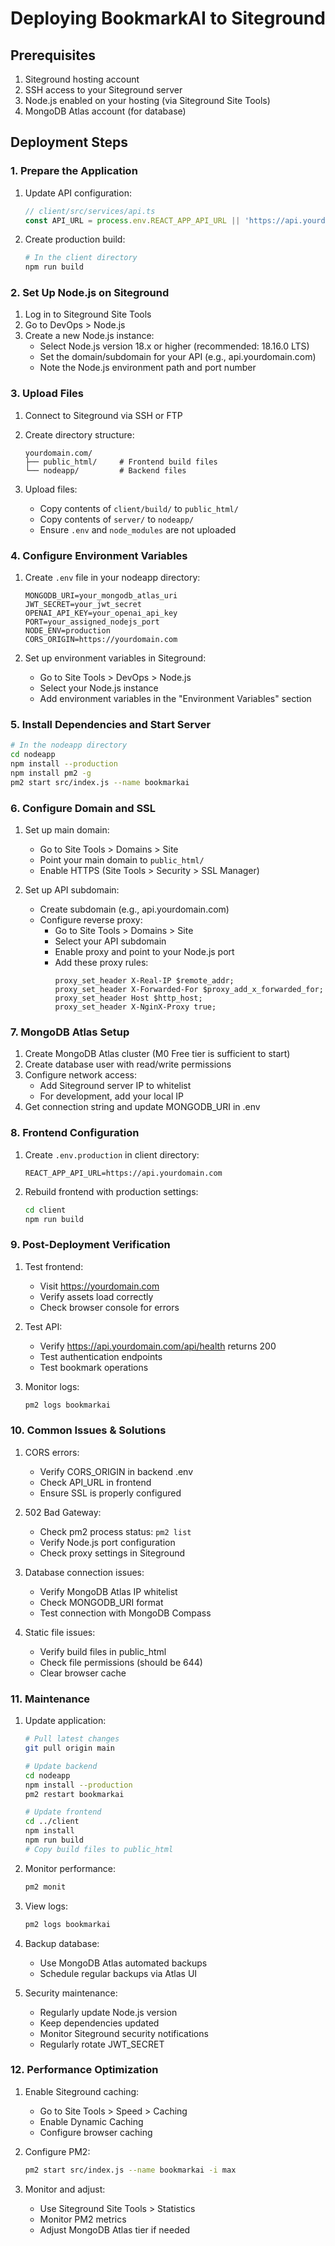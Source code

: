 # Deploying BookmarkAI to Siteground

## Prerequisites

1. Siteground hosting account
2. SSH access to your Siteground server
3. Node.js enabled on your hosting (via Siteground Site Tools)
4. MongoDB Atlas account (for database)

## Deployment Steps

### 1. Prepare the Application

1. Update API configuration:
   ```typescript
   // client/src/services/api.ts
   const API_URL = process.env.REACT_APP_API_URL || 'https://api.yourdomain.com';
   ```

2. Create production build:
   ```bash
   # In the client directory
   npm run build
   ```

### 2. Set Up Node.js on Siteground

1. Log in to Siteground Site Tools
2. Go to DevOps > Node.js
3. Create a new Node.js instance:
   - Select Node.js version 18.x or higher (recommended: 18.16.0 LTS)
   - Set the domain/subdomain for your API (e.g., api.yourdomain.com)
   - Note the Node.js environment path and port number

### 3. Upload Files

1. Connect to Siteground via SSH or FTP
2. Create directory structure:
   ```
   yourdomain.com/
   ├── public_html/     # Frontend build files
   └── nodeapp/         # Backend files
   ```

3. Upload files:
   - Copy contents of `client/build/` to `public_html/`
   - Copy contents of `server/` to `nodeapp/`
   - Ensure `.env` and `node_modules` are not uploaded

### 4. Configure Environment Variables

1. Create `.env` file in your nodeapp directory:
   ```
   MONGODB_URI=your_mongodb_atlas_uri
   JWT_SECRET=your_jwt_secret
   OPENAI_API_KEY=your_openai_api_key
   PORT=your_assigned_nodejs_port
   NODE_ENV=production
   CORS_ORIGIN=https://yourdomain.com
   ```

2. Set up environment variables in Siteground:
   - Go to Site Tools > DevOps > Node.js
   - Select your Node.js instance
   - Add environment variables in the "Environment Variables" section

### 5. Install Dependencies and Start Server

```bash
# In the nodeapp directory
cd nodeapp
npm install --production
npm install pm2 -g
pm2 start src/index.js --name bookmarkai
```

### 6. Configure Domain and SSL

1. Set up main domain:
   - Go to Site Tools > Domains > Site
   - Point your main domain to `public_html/`
   - Enable HTTPS (Site Tools > Security > SSL Manager)

2. Set up API subdomain:
   - Create subdomain (e.g., api.yourdomain.com)
   - Configure reverse proxy:
     - Go to Site Tools > Domains > Site
     - Select your API subdomain
     - Enable proxy and point to your Node.js port
     - Add these proxy rules:
       ```
       proxy_set_header X-Real-IP $remote_addr;
       proxy_set_header X-Forwarded-For $proxy_add_x_forwarded_for;
       proxy_set_header Host $http_host;
       proxy_set_header X-NginX-Proxy true;
       ```

### 7. MongoDB Atlas Setup

1. Create MongoDB Atlas cluster (M0 Free tier is sufficient to start)
2. Create database user with read/write permissions
3. Configure network access:
   - Add Siteground server IP to whitelist
   - For development, add your local IP
4. Get connection string and update MONGODB_URI in .env

### 8. Frontend Configuration

1. Create `.env.production` in client directory:
   ```
   REACT_APP_API_URL=https://api.yourdomain.com
   ```

2. Rebuild frontend with production settings:
   ```bash
   cd client
   npm run build
   ```

### 9. Post-Deployment Verification

1. Test frontend:
   - Visit https://yourdomain.com
   - Verify assets load correctly
   - Check browser console for errors

2. Test API:
   - Verify https://api.yourdomain.com/api/health returns 200
   - Test authentication endpoints
   - Test bookmark operations

3. Monitor logs:
   ```bash
   pm2 logs bookmarkai
   ```

### 10. Common Issues & Solutions

1. CORS errors:
   - Verify CORS_ORIGIN in backend .env
   - Check API_URL in frontend
   - Ensure SSL is properly configured

2. 502 Bad Gateway:
   - Check pm2 process status: `pm2 list`
   - Verify Node.js port configuration
   - Check proxy settings in Siteground

3. Database connection issues:
   - Verify MongoDB Atlas IP whitelist
   - Check MONGODB_URI format
   - Test connection with MongoDB Compass

4. Static file issues:
   - Verify build files in public_html
   - Check file permissions (should be 644)
   - Clear browser cache

### 11. Maintenance

1. Update application:
   ```bash
   # Pull latest changes
   git pull origin main

   # Update backend
   cd nodeapp
   npm install --production
   pm2 restart bookmarkai

   # Update frontend
   cd ../client
   npm install
   npm run build
   # Copy build files to public_html
   ```

2. Monitor performance:
   ```bash
   pm2 monit
   ```

3. View logs:
   ```bash
   pm2 logs bookmarkai
   ```

4. Backup database:
   - Use MongoDB Atlas automated backups
   - Schedule regular backups via Atlas UI

5. Security maintenance:
   - Regularly update Node.js version
   - Keep dependencies updated
   - Monitor Siteground security notifications
   - Regularly rotate JWT_SECRET

### 12. Performance Optimization

1. Enable Siteground caching:
   - Go to Site Tools > Speed > Caching
   - Enable Dynamic Caching
   - Configure browser caching

2. Configure PM2:
   ```bash
   pm2 start src/index.js --name bookmarkai -i max
   ```

3. Monitor and adjust:
   - Use Siteground Site Tools > Statistics
   - Monitor PM2 metrics
   - Adjust MongoDB Atlas tier if needed
